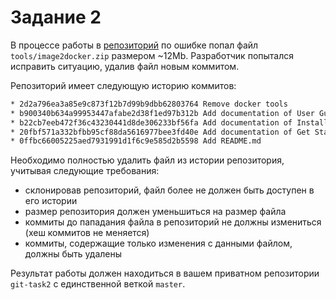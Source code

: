 # Задание 2

В процессе работы в [репозиторий](https://github.com/ismailov-tsu/git-bigfile) по ошибке попал файл `tools/image2docker.zip` размером ~12Mb. Разработчик попытался исправить ситуацию, удалив файл новым коммитом.

Репозиторий имеет следующую историю коммитов:

```bash
* 2d2a796ea3a85e9c873f12b7d99b9dbb62803764 Remove docker tools
* b900340b634a99953447afabe2d38f1ed97b312b Add documentation of User Guide
* b22cb7eeb472f36c43230441d8de306233bf56fa Add documentation of Installation, update README.md
* 20fbf571a332bfbb95cf88da5616977bee3fd40e Add documentation of Get Started
* 0ffbc66005225aed7931991d1f6c9e585d2b5598 Add README.md
```

Необходимо полностью удалить файл из истории репозитория, учитывая следующие требования:

* склонировав репозиторий, файл более не должен быть доступен в его истории
* размер репозитория должен уменьшиться на размер файла
* коммиты до пападания файла в репозиторий не должны измениться (хеш коммитов не меняется)
* коммиты, содержащие только изменения с данными файлом, должны быть удалены

Результат работы должен находиться в вашем приватном репозитории `git-task2` с единственной веткой `master`.

